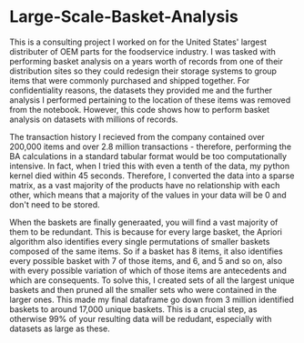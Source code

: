 # Large-Scale-Basket-Analysis
This is a consulting project I worked on for the United States' largest distributer of OEM parts for the foodservice industry. I was tasked with performing basket analysis on a years worth of records from one of their distribution sites so they could redesign their storage systems to group items that were commonly purchased and shipped together. For confidentiality reasons, the datasets they provided me and the further analysis I performed pertaining to the location of these items was removed from the notebook. However, this code shows how to perform basket analysis on datasets with millions of records.

The transaction history I recieved from the company contained over 200,000 items and over 2.8 million transactions - therefore, performing the BA calculations in a standard tabular format would be too computationally intensive. In fact, when I tried this with even a tenth of the data, my python kernel died within 45 seconds. Therefore, I converted the data into a sparse matrix, as a vast majority of the products have no relationship with each other, which means that a majority of the values in your data will be 0 and don't need to be stored. 

When the baskets are finally generaated, you will find a vast majority of them to be redundant. This is because for every large basket, the Apriori algorithm also identifies every single permutations of smaller baskets composed of the same items. So if a basket has 8 items, it also identifies every possible basket with 7 of those items, and 6, and 5 and so on, also with every possible variation of which of those items are antecedents and which are consequents. To solve this, I created sets of all the largest unique baskets and then pruned all the smaller sets who were contained in the larger ones. This made my final dataframe go down from 3 million identified baskets to around 17,000 unique baskets. This is a crucial step, as otherwise 99% of your resulting data will be redudant, especially with datasets as large as these. 

